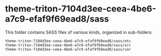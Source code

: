 # theme-triton-7104d3ee-ceea-4be6-a7c9-efaf9f69ead8/sass

This folder contains SASS files of various kinds, organized in sub-folders:

    theme-triton-7104d3ee-ceea-4be6-a7c9-efaf9f69ead8/sass/etc
    theme-triton-7104d3ee-ceea-4be6-a7c9-efaf9f69ead8/sass/src
    theme-triton-7104d3ee-ceea-4be6-a7c9-efaf9f69ead8/sass/var
